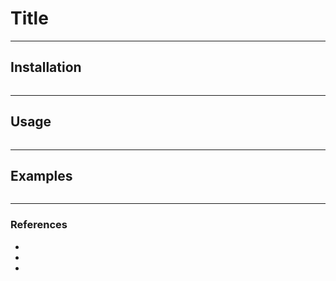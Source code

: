 # Title

---

## Installation

```bash

```

---

## Usage

```bash

```

---

## Examples

```bash

```

---

### References

- 
- 
- 